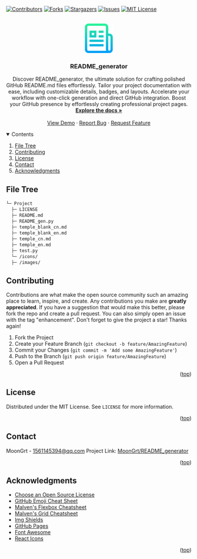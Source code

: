 <div id="top"></div>

[![Contributors][contributors-shield]][contributors-url]
[![Forks][forks-shield]][forks-url]
[![Stargazers][stars-shield]][stars-url]
[![Issues][issues-shield]][issues-url]
[![MIT License][license-shield]][license-url]


<!-- PROJECT LOGO -->
<br />
<div align="center">
	<a href="https://github.com/MoonGrt/README_generator">
	<img src="images/logo.png" alt="Logo" width="80" height="80">
	</a>
<h3 align="center">README_generator</h3>
	<p align="center">
	Discover README_generator, the ultimate solution for crafting polished GitHub README.md files effortlessly. Tailor your project documentation with ease, including customizable details, badges, and layouts. Accelerate your workflow with one-click generation and direct GitHub integration. Boost your GitHub presence by effortlessly creating professional project pages.
	<br />
	<a href="https://github.com/MoonGrt/README_generator"><strong>Explore the docs »</strong></a>
	<br />
	<br />
	<a href="https://github.com/MoonGrt/README_generator">View Demo</a>
	·
	<a href="https://github.com/MoonGrt/README_generator/issues">Report Bug</a>
	·
	<a href="https://github.com/MoonGrt/README_generator/issues">Request Feature</a>
	</p>
</div>


<!-- CONTENTS -->
<details open>
  <summary>Contents</summary>
  <ol>
    <li><a href="#file-tree">File Tree</a></li>
    <li><a href="#contributing">Contributing</a></li>
    <li><a href="#license">License</a></li>
    <li><a href="#contact">Contact</a></li>
    <li><a href="#acknowledgments">Acknowledgments</a></li>
  </ol>
</details>


<!-- FILE TREE -->
## File Tree

```
└─ Project
  ├─ LICENSE
  ├─ README.md
  ├─ README_gen.py
  ├─ temple_blank_cn.md
  ├─ temple_blank_en.md
  ├─ temple_cn.md
  ├─ temple_en.md
  ├─ test.py
  └─ /icons/
  ├─ /images/

```


<!-- CONTRIBUTING -->
## Contributing
Contributions are what make the open source community such an amazing place to learn, inspire, and create. Any contributions you make are **greatly appreciated**.
If you have a suggestion that would make this better, please fork the repo and create a pull request. You can also simply open an issue with the tag "enhancement".
Don't forget to give the project a star! Thanks again!
1. Fork the Project
2. Create your Feature Branch (`git checkout -b feature/AmazingFeature`)
3. Commit your Changes (`git commit -m 'Add some AmazingFeature'`)
4. Push to the Branch (`git push origin feature/AmazingFeature`)
5. Open a Pull Request
<p align="right">(<a href="#top">top</a>)</p>


<!-- LICENSE -->
## License
Distributed under the MIT License. See `LICENSE` for more information.
<p align="right">(<a href="#top">top</a>)</p>


<!-- CONTACT -->
## Contact
MoonGrt - 1561145394@qq.com
Project Link: [MoonGrt/README_generator](https://github.com/MoonGrt/README_generator)
<p align="right">(<a href="#top">top</a>)</p>


<!-- ACKNOWLEDGMENTS -->
## Acknowledgments
* [Choose an Open Source License](https://choosealicense.com)
* [GitHub Emoji Cheat Sheet](https://www.webpagefx.com/tools/emoji-cheat-sheet)
* [Malven's Flexbox Cheatsheet](https://flexbox.malven.co/)
* [Malven's Grid Cheatsheet](https://grid.malven.co/)
* [Img Shields](https://shields.io)
* [GitHub Pages](https://pages.github.com)
* [Font Awesome](https://fontawesome.com)
* [React Icons](https://react-icons.github.io/react-icons/search)
<p align="right">(<a href="#top">top</a>)</p>


<!-- MARKDOWN LINKS & IMAGES -->
<!-- https://www.markdownguide.org/basic-syntax/#reference-style-links -->
[contributors-shield]: https://img.shields.io/github/contributors/MoonGrt/README_generator.svg?style=for-the-badge
[contributors-url]: https://github.com/MoonGrt/README_generator/graphs/contributors
[forks-shield]: https://img.shields.io/github/forks/MoonGrt/README_generator.svg?style=for-the-badge
[forks-url]: https://github.com/MoonGrt/README_generator/network/members
[stars-shield]: https://img.shields.io/github/stars/MoonGrt/README_generator.svg?style=for-the-badge
[stars-url]: https://github.com/MoonGrt/README_generator/stargazers
[issues-shield]: https://img.shields.io/github/issues/MoonGrt/README_generator.svg?style=for-the-badge
[issues-url]: https://github.com/MoonGrt/README_generator/issues
[license-shield]: https://img.shields.io/github/license/MoonGrt/README_generator.svg?style=for-the-badge
[license-url]: https://github.com/MoonGrt/README_generator/blob/master/LICENSE

